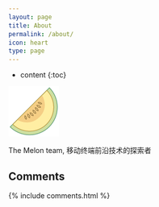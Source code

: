 ```yaml
---
layout: page
title: About
permalink: /about/
icon: heart
type: page
---
```


* content
{:toc}


![](/image/Melon-100.png)

The Melon team, 移动终端前沿技术的探索者

## Comments

{% include comments.html %}
